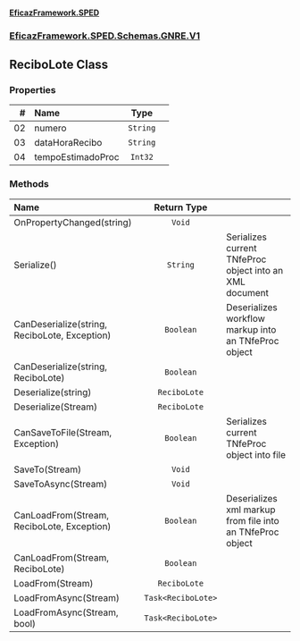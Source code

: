 #### [EficazFramework.SPED](EficazFrameworkSPED.md 'EficazFramework SPED')
### [EficazFramework.SPED.Schemas.GNRE.V1](EficazFramework.SPED.Schemas.GNRE.V1.md 'EficazFramework.SPED.Schemas.GNRE.V1')

## ReciboLote Class
### Properties

| # | Name | Type | |
| ---: | :--- | :---: | :--- |
| 02 | numero | `String` |  |
| 03 | dataHoraRecibo | `String` |  |
| 04 | tempoEstimadoProc | `Int32` |  |
### Methods

| Name | Return Type | |
| :--- | :---: | :--- |
| OnPropertyChanged(string) | `Void` |  |
| Serialize() | `String` | Serializes current TNfeProc object into an XML document |
| CanDeserialize(string, ReciboLote, Exception) | `Boolean` | Deserializes workflow markup into an TNfeProc object |
| CanDeserialize(string, ReciboLote) | `Boolean` |  |
| Deserialize(string) | `ReciboLote` |  |
| Deserialize(Stream) | `ReciboLote` |  |
| CanSaveToFile(Stream, Exception) | `Boolean` | Serializes current TNfeProc object into file |
| SaveTo(Stream) | `Void` |  |
| SaveToAsync(Stream) | `Void` |  |
| CanLoadFrom(Stream, ReciboLote, Exception) | `Boolean` | Deserializes xml markup from file into an TNfeProc object |
| CanLoadFrom(Stream, ReciboLote) | `Boolean` |  |
| LoadFrom(Stream) | `ReciboLote` |  |
| LoadFromAsync(Stream) | `Task<ReciboLote>` |  |
| LoadFromAsync(Stream, bool) | `Task<ReciboLote>` |  |
